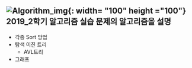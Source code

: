 ![Algorithm_img](https://user-images.githubusercontent.com/48341382/68479837-a96b4f00-0276-11ea-8bc4-5fe20f76db76.jpg){: width= "100" height ="100"}
2019_2학기 알고리즘 실습 문제의 알고리즘을 설명
--------------------
+ 각종 Sort 방법
+ 탐색 이진 트리 
  - AVL트리
+ 그래프
